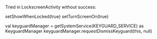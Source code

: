 Tried in LockscreenActivity without success:

setShowWhenLocked(true)
setTurnScreenOn(true)

val keyguardManager = getSystemService(KEYGUARD_SERVICE) as KeyguardManager
keyguardManager.requestDismissKeyguard(this, null)
